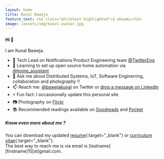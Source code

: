 ```yaml
---
layout: home
title: Kunal Baweja
feature_text: <h2 class="whitetext highlighted">$ whoami</h2>
image: /assets/img/kunal-avatar.jpg
---
```


#### Hi :wave:


I am Kunal Baweja.

- :telescope: Tech Lead on Notifications Product Engineering team [@TwitterEng](https://twitter.com/twittereng)
- :seedling: Learning to set up open source home automation via [@home_assistant](https://twitter.com/home_assistant)
- :speech_balloon: Ask me about Distributed Systems, IoT, Software Enginerring, collaboration and photography !!
- :mailbox: Reach me: [@bawejakunal](https://twitter.com/bawejakunal) on Twitter or [drop a message on LinkedIn](https://www.linkedin.com/in/kunal-baweja/)
- :zap: Fun fact: I occassionally update this personal site
- :camera: Photography on [Flickr](https://flickr.com/photos/bawejakunal)
- :books: Recommended readings available on [Goodreads](https://www.goodreads.com/review/list/55383083-kunal?shelf=currently-reading) and [Pocket](https://getpocket.com/@e83pbTb5A2207ds9e5g40V6g33d3A637d01D58h95dJ55aH613245RaKC68nT568)

##### Know even more about me ?
You can download my updated [resume](https://github.com/bawejakunal/resume/blob/master/kunal-resume.pdf){:target="_blank"} or [curriculum vitae](https://github.com/bawejakunal/resume/blob/master/cv/kunal-cv.pdf){:target="_blank"}.
<br/>
The best way to reach me is via email is [lastname][firstname]15[at]gmail.com.
